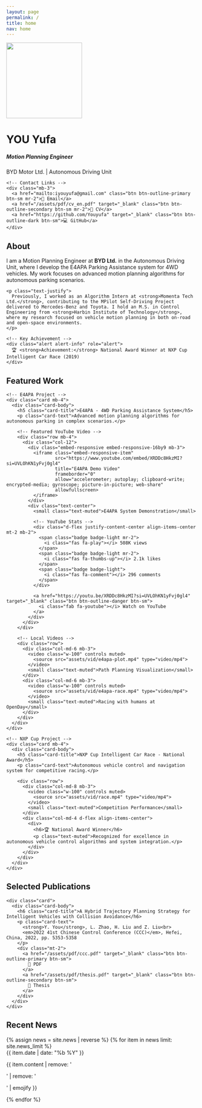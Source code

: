 ```yaml
---
layout: page
permalink: /
title: home
nav: home
---
```


<!-- Header Section -->
<div class="row">
  <div class="col-md-4 text-center">
    <img class="profile-img rounded-circle mb-3" src="{{ 'prof_pic.jpeg' | prepend: '/assets/img/' | prepend: site.baseurl }}" style="width: 200px; height: 200px; object-fit: cover;">
  </div>
  <div class="col-md-8">
    <h1 class="title font-weight-bold mb-2">YOU Yufa</h1>
    <h5 class="text-muted mb-3">Motion Planning Engineer</h5>
    <p class="lead">BYD Motor Ltd. | Autonomous Driving Unit</p>
    
    <!-- Contact Links -->
    <div class="mb-3">
      <a href="mailto:iyouyufa@gmail.com" class="btn btn-outline-primary btn-sm mr-2">📧 Email</a>
      <a href="/assets/pdf/cv_en.pdf" target="_blank" class="btn btn-outline-secondary btn-sm mr-2">📄 CV</a>
      <a href="https://github.com/Youyufa" target="_blank" class="btn btn-outline-dark btn-sm">💻 GitHub</a>
    </div>
  </div>
</div>

<!-- About Section -->
<div class="row mt-5">
  <div class="col-12">
    <h2 class="mb-4">About</h2>
    <p class="text-justify">
      I am a Motion Planning Engineer at <strong>BYD Ltd.</strong> in the Autonomous Driving Unit, where I develop the E4APA Parking Assistance system for 4WD vehicles. My work focuses on advanced motion planning algorithms for autonomous parking scenarios.
    </p>
    
    <p class="text-justify">
      Previously, I worked as an Algorithm Intern at <strong>Momenta Tech Ltd.</strong>, contributing to the MPilot Self-Driving Project delivered to Mercedes-Benz and Toyota. I hold an M.S. in Control Engineering from <strong>Harbin Institute of Technology</strong>, where my research focused on vehicle motion planning in both on-road and open-space environments.
    </p>

    <!-- Key Achievement -->
    <div class="alert alert-info" role="alert">
      🏆 <strong>Achievement:</strong> National Award Winner at NXP Cup Intelligent Car Race (2019)
    </div>
  </div>
</div>

<!-- Featured Work Section -->
<div class="row mt-5">
  <div class="col-12">
    <h2 class="mb-4">Featured Work</h2>
    
    <!-- E4APA Project -->
    <div class="card mb-4">
      <div class="card-body">
        <h5 class="card-title">E4APA - 4WD Parking Assistance System</h5>
        <p class="card-text">Advanced motion planning algorithms for autonomous parking in complex scenarios.</p>
        
        <!-- Featured YouTube Video -->
        <div class="row mb-4">
          <div class="col-12">
            <div class="embed-responsive embed-responsive-16by9 mb-3">
              <iframe class="embed-responsive-item" 
                      src="https://www.youtube.com/embed/XRDDc8HkzMI?si=UVLOhKN1yFvj0gl4" 
                      title="E4APA Demo Video" 
                      frameborder="0" 
                      allow="accelerometer; autoplay; clipboard-write; encrypted-media; gyroscope; picture-in-picture; web-share" 
                      allowfullscreen>
              </iframe>
            </div>
            <div class="text-center">
              <small class="text-muted">E4APA System Demonstration</small>
              
              <!-- YouTube Stats -->
              <div class="d-flex justify-content-center align-items-center mt-2 mb-2">
                <span class="badge badge-light mr-2">
                  <i class="fas fa-play"></i> 508K views
                </span>
                <span class="badge badge-light mr-2">
                  <i class="fas fa-thumbs-up"></i> 2.1k likes
                </span>
                <span class="badge badge-light">
                  <i class="fas fa-comment"></i> 296 comments
                </span>
              </div>
              
              <a href="https://youtu.be/XRDDc8HkzMI?si=UVLOhKN1yFvj0gl4" target="_blank" class="btn btn-outline-danger btn-sm">
                <i class="fab fa-youtube"></i> Watch on YouTube
              </a>
            </div>
          </div>
        </div>
        
        <!-- Local Videos -->
        <div class="row">
          <div class="col-md-6 mb-3">
            <video class="w-100" controls muted>  
              <source src="assets/vid/e4apa-plot.mp4" type="video/mp4">  
            </video>
            <small class="text-muted">Path Planning Visualization</small>
          </div>
          <div class="col-md-6 mb-3">
            <video class="w-100" controls muted>  
              <source src="assets/vid/e4apa-race.mp4" type="video/mp4">  
            </video>
            <small class="text-muted">Racing with humans at OpenDay</small>
          </div>
        </div>
      </div>
    </div>

    <!-- NXP Cup Project -->
    <div class="card mb-4">
      <div class="card-body">
        <h5 class="card-title">NXP Cup Intelligent Car Race - National Award</h5>
        <p class="card-text">Autonomous vehicle control and navigation system for competitive racing.</p>
        
        <div class="row">
          <div class="col-md-8 mb-3">
            <video class="w-100" controls muted>  
              <source src="assets/vid/race.mp4" type="video/mp4">  
            </video>
            <small class="text-muted">Competition Performance</small>
          </div>
          <div class="col-md-4 d-flex align-items-center">
            <div>
              <h6>🏆 National Award Winner</h6>
              <p class="text-muted">Recognized for excellence in autonomous vehicle control algorithms and system integration.</p>
            </div>
          </div>
        </div>
      </div>
    </div>
  </div>
</div>

<!-- Publications Section -->
<div class="row mt-5">
  <div class="col-12">
    <h2 class="mb-4">Selected Publications</h2>
    
    <div class="card">
      <div class="card-body">
        <h6 class="card-title">A Hybrid Trajectory Planning Strategy for Intelligent Vehicles with Collision Avoidance</h6>
        <p class="card-text">
          <strong>Y. You</strong>, L. Zhao, H. Liu and Z. Liu<br>
          <em>2022 41st Chinese Control Conference (CCC)</em>, Hefei, China, 2022, pp. 5353-5358
        </p>
        <div class="mt-2">
          <a href="/assets/pdf/ccc.pdf" target="_blank" class="btn btn-outline-primary btn-sm">
            📄 PDF
          </a>
          <a href="/assets/pdf/thesis.pdf" target="_blank" class="btn btn-outline-secondary btn-sm">
            📖 Thesis
          </a>
        </div>
      </div>
    </div>
  </div>
</div>

<!-- News Section -->
<div class="row mt-5">
  <div class="col-12">
    <h2 class="mb-4">Recent News</h2>
    {% assign news = site.news | reverse %}
    {% for item in news limit: site.news_limit %}
      <div class="d-flex mb-3">
        <div class="flex-shrink-0">
          <span class="badge badge-primary">
            {{ item.date | date: "%b %Y" }}
          </span>
        </div>
        <div class="flex-grow-1 ml-3">
          <p class="mb-0">{{ item.content | remove: '<p>' | remove: '</p>' | emojify }}</p>
        </div>
      </div>
    {% endfor %}
  </div>
</div>
